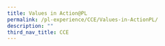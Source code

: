 ```yaml
---
title: Values in Action@PL
permalink: /pl-experience/CCE/Values-in-ActionPL/
description: ""
third_nav_title: CCE
---
```

